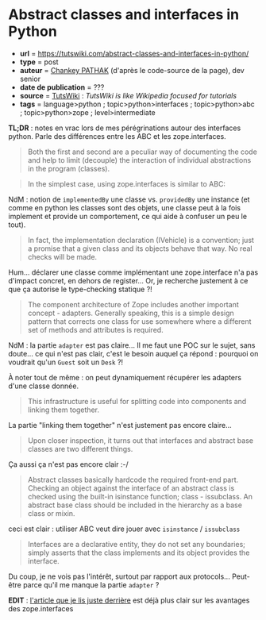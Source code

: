# Abstract classes and interfaces in Python

- **url** = https://tutswiki.com/abstract-classes-and-interfaces-in-python/
- **type** = post
- **auteur** = [Chankey PATHAK](https://github.com/chankeypathak) (d'après le code-source de la page), dev senior
- **date de publication** = ???
- **source** = [TutsWiki](https://tutswiki.com/) : _TutsWiki is like Wikipedia focused for tutorials_
- **tags** = language>python ; topic>python>interfaces ; topic>python>abc ; topic>python>zope ; level>intermediate

**TL;DR** : notes en vrac lors de mes pérégrinations autour des interfaces python. Parle des différences entre les ABC et les zope.interfaces.

> Both the first and second are a peculiar way of documenting the code and help to limit (decouple) the interaction of individual abstractions in the program (classes).

> In the simplest case, using zope.interfaces is similar to ABC:

NdM : notion de `implementedBy` une classe vs. `providedBy` une instance (et comme en python les classes sont des objets, une classe peut à la fois implement et provide un comportement, ce qui aide à confuser un peu le tout).

> In fact, the implementation declaration (IVehicle) is a convention; just a promise that a given class and its objects behave that way. No real checks will be made.

Hum... déclarer une classe comme implémentant une zope.interface n'a pas d'impact concret, en dehors de register... Or, je recherche justement à ce que ça autorise le type-checking statique ?!

> The component architecture of Zope includes another important concept - adapters. Generally speaking, this is a simple design pattern that corrects one class for use somewhere where a different set of methods and attributes is required.

NdM : la partie `adapter` est pas claire... Il me faut une POC sur le sujet, sans doute... ce qui n'est pas clair, c'est le besoin auquel ça répond : pourquoi on voudrait qu'un `Guest` soit un `Desk` ?!

À noter tout de même : on peut dynamiquement récupérer les adapters d'une classe donnée.

> This infrastructure is useful for splitting code into components and linking them together.

La partie "linking them together" n'est justement pas encore claire...

> Upon closer inspection, it turns out that interfaces and abstract base classes are two different things.

Ça aussi ça n'est pas encore clair :-/

> Abstract classes basically hardcode the required front-end part. Checking an object against the interface of an abstract class is checked using the built-in isinstance function; class - issubclass. An abstract base class should be included in the hierarchy as a base class or mixin.

ceci est clair : utiliser ABC veut dire jouer avec `isinstance` / `issubclass`

> Interfaces are a declarative entity, they do not set any boundaries; simply asserts that the class implements and its object provides the interface.

Du coup, je ne vois pas l'intérêt, surtout par rapport aux protocols... Peut-être parce qu'il me manque la partie `adapter` ?

**EDIT** : [l'article que je lis juste derrière](./2021-10-15-decyphering-explaining-why-interfaces-are-great.md) est déjà plus clair sur les avantages des zope.interfaces
